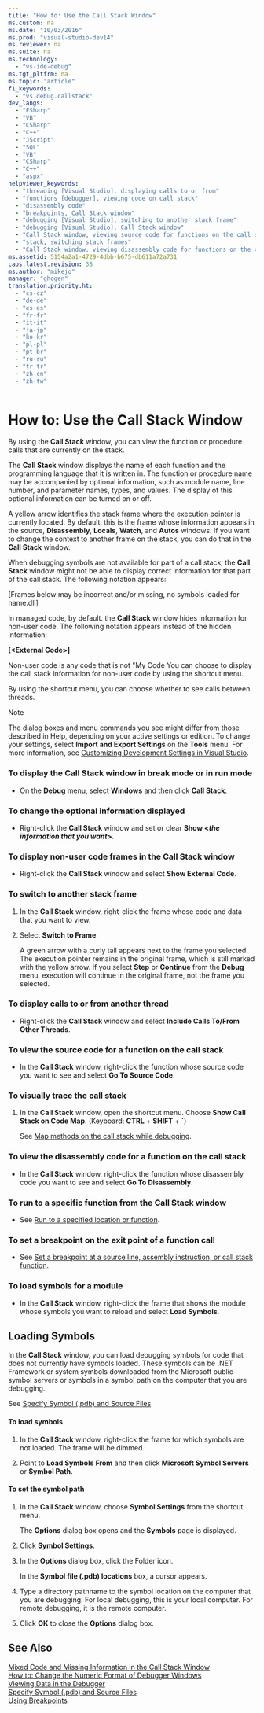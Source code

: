 ```yaml
---
title: "How to: Use the Call Stack Window"
ms.custom: na
ms.date: "10/03/2016"
ms.prod: "visual-studio-dev14"
ms.reviewer: na
ms.suite: na
ms.technology: 
  - "vs-ide-debug"
ms.tgt_pltfrm: na
ms.topic: "article"
f1_keywords: 
  - "vs.debug.callstack"
dev_langs: 
  - "FSharp"
  - "VB"
  - "CSharp"
  - "C++"
  - "JScript"
  - "SQL"
  - "VB"
  - "CSharp"
  - "C++"
  - "aspx"
helpviewer_keywords: 
  - "threading [Visual Studio], displaying calls to or from"
  - "functions [debugger], viewing code on call stack"
  - "disassembly code"
  - "breakpoints, Call Stack window"
  - "debugging [Visual Studio], switching to another stack frame"
  - "debugging [Visual Studio], Call Stack window"
  - "Call Stack window, viewing source code for functions on the call stack"
  - "stack, switching stack frames"
  - "Call Stack window, viewing disassembly code for functions on the call stack"
ms.assetid: 5154a2a1-4729-4dbb-b675-db611a72a731
caps.latest.revision: 38
ms.author: "mikejo"
manager: "ghogen"
translation.priority.ht: 
  - "cs-cz"
  - "de-de"
  - "es-es"
  - "fr-fr"
  - "it-it"
  - "ja-jp"
  - "ko-kr"
  - "pl-pl"
  - "pt-br"
  - "ru-ru"
  - "tr-tr"
  - "zh-cn"
  - "zh-tw"
---
```

# How to: Use the Call Stack Window
By using the **Call Stack** window, you can view the function or procedure calls that are currently on the stack.  
  
 The **Call Stack** window displays the name of each function and the programming language that it is written in. The function or procedure name may be accompanied by optional information, such as module name, line number, and parameter names, types, and values. The display of this optional information can be turned on or off.  
  
 A yellow arrow identifies the stack frame where the execution pointer is currently located. By default, this is the frame whose information appears in the source, **Disassembly**, **Locals**, **Watch**, and **Autos** windows. If you want to change the context to another frame on the stack, you can do that in the **Call Stack** window.  
  
 When debugging symbols are not available for part of a call stack, the **Call Stack** window might not be able to display correct information for that part of the call stack. The following notation appears:  
  
 [Frames below may be incorrect and/or missing, no symbols loaded for name.dll]  
  
 In managed code, by default. the **Call Stack** window hides information for non-user code. The following notation appears instead of the hidden information:  
  
 **[\<External Code>]**  
  
 Non-user code is any code that is not "My Code You can choose to display the call stack information for non-user code by using the shortcut menu.  
  
 By using the shortcut menu, you can choose whether to see calls between threads.  
  
> [!NOTE]
>  The dialog boxes and menu commands you see might differ from those described in Help, depending on your active settings or edition. To change your settings, select **Import and Export Settings** on the **Tools** menu. For more information, see [Customizing Development Settings in Visual Studio](assetId:///22c4debb-4e31-47a8-8f19-16f328d7dcd3).  
  
### To display the Call Stack window in break mode or in run mode  
  
-   On the **Debug** menu, select **Windows** and then click **Call Stack**.  
  
### To change the optional information displayed  
  
-   Right-click the **Call Stack** window and set or clear **Show \<***the information that you want***>**.  
  
### To display non-user code frames in the Call Stack window  
  
-   Right-click the **Call Stack** window and select **Show External Code**.  
  
### To switch to another stack frame  
  
1.  In the **Call Stack** window, right-click the frame whose code and data that you want to view.  
  
2.  Select **Switch to Frame**.  
  
     A green arrow with a curly tail appears next to the frame you selected. The execution pointer remains in the original frame, which is still marked with the yellow arrow. If you select **Step** or **Continue** from the **Debug** menu, execution will continue in the original frame, not the frame you selected.  
  
### To display calls to or from another thread  
  
-   Right-click the **Call Stack** window and select **Include Calls To/From Other Threads**.  
  
### To view the source code for a function on the call stack  
  
-   In the **Call Stack** window, right-click the function whose source code you want to see and select **Go To Source Code**.  
  
### To visually trace the call stack  
  
1.  In the **Call Stack** window, open the shortcut menu. Choose **Show Call Stack on Code Map**. (Keyboard: **CTRL** + **SHIFT** + **`**)  
  
     See [Map methods on the call stack while debugging](../debugger/map-methods-on-the-call-stack-while-debugging-in-visual-studio.md).  
  
### To view the disassembly code for a function on the call stack  
  
-   In the **Call Stack** window, right-click the function whose disassembly code you want to see and select **Go To Disassembly**.  
  
### To run to a specific function from the Call Stack window  
  
-   See [Run to a specified location or function](../debugger/navigating-through-code-with-the-debugger.md#BKMK_Run_to_a_specified_location_or_function).  
  
### To set a breakpoint on the exit point of a function call  
  
-   See [Set a breakpoint at a source line, assembly instruction, or call stack function](../debugger/using-breakpoints.md#BKMK_Set_a_breakpoint_at_a_source_line__assembly_instruction__or_call_stack_function_).  
  
### To load symbols for a module  
  
-   In the **Call Stack** window, right-click the frame that shows the module whose symbols you want to reload and select **Load Symbols**.  
  
## Loading Symbols  
 In the **Call Stack** window, you can load debugging symbols for code that does not currently have symbols loaded. These symbols can be .NET Framework or system symbols downloaded from the Microsoft public symbol servers or symbols in a symbol path on the computer that you are debugging.  
  
 See [Specify Symbol (.pdb) and Source Files](../debugger/specify-symbol--.pdb--and-source-files-in-the-visual-studio-debugger.md)  
  
#### To load symbols  
  
1.  In the **Call Stack** window, right-click the frame for which symbols are not loaded. The frame will be dimmed.  
  
2.  Point to **Load Symbols From** and then click **Microsoft Symbol Servers** or **Symbol Path**.  
  
#### To set the symbol path  
  
1.  In the **Call Stack** window, choose **Symbol Settings** from the shortcut menu.  
  
     The **Options** dialog box opens and the **Symbols** page is displayed.  
  
2.  Click **Symbol Settings**.  
  
3.  In the **Options** dialog box, click the Folder icon.  
  
     In the **Symbol file (.pdb) locations** box, a cursor appears.  
  
4.  Type a directory pathname to the symbol location on the computer that you are debugging. For local debugging, this is your local computer. For remote debugging, it is the remote computer.  
  
5.  Click **OK** to close the **Options** dialog box.  
  
## See Also  
 [Mixed Code and Missing Information in the Call Stack Window](../debugger/mixed-code-and-missing-information-in-the-call-stack-window.md)   
 [How to: Change the Numeric Format of Debugger Windows](../Topic/How%20to:%20Change%20the%20Numeric%20Format%20of%20Debugger%20Windows.md)   
 [Viewing Data in the Debugger](../debugger/viewing-data-in-the-debugger.md)   
 [Specify Symbol (.pdb) and Source Files](../debugger/specify-symbol--.pdb--and-source-files-in-the-visual-studio-debugger.md)   
 [Using Breakpoints](../debugger/using-breakpoints.md)